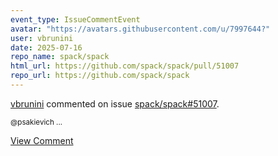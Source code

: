 ```yaml
---
event_type: IssueCommentEvent
avatar: "https://avatars.githubusercontent.com/u/7997644?"
user: vbrunini
date: 2025-07-16
repo_name: spack/spack
html_url: https://github.com/spack/spack/pull/51007
repo_url: https://github.com/spack/spack
---
```


<a href='https://github.com/vbrunini' target='_blank'>vbrunini</a> commented on issue <a href='https://github.com/spack/spack/pull/51007' target='_blank'>spack/spack#51007</a>.

<small>@psakievich ...</small>

<a href='https://github.com/spack/spack/pull/51007' target='_blank'>View Comment</a>